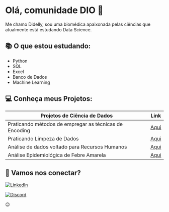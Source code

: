 # Olá, comunidade DIO 👋

 Me chamo Didelly, sou uma biomédica apaixonada pelas ciências que atualmente está estudando Data Science. 

## 📚 O que estou estudando:
- Python
- SQL
- Excel
- Banco de Dados
- Machine Learning 

## 💻 Conheça meus Projetos:
| Projetos de Ciência de Dados| Link | 
|----------| --------|
| Praticando métodos de empregar as técnicas de Encoding | [Aqui](https://github.com/didellygamb/practicing-encoding) |
| Praticando Limpeza de Dados| [Aqui](https://github.com/didellygamb/practicing-data-cleansing) |
| Análise de dados voltado para Recursos Humanos| [Aqui](https://github.com/didellygamb/project-hr) |
| Análise Epidemiológica de Febre Amarela| [Aqui](https://github.com/didellygamb/practicing-sql-with-jupyter-notebook) |

## 🤖 Vamos nos conectar? 
[![LinkedIn](https://img.shields.io/badge/LinkedIn-000?style=for-the-badge&logo=linkedin&logoColor=0E76A8)](https://www.linkedin.com/feed//) 

[![Discord](https://img.shields.io/badge/Discord-000?style=for-the-badge&logo=discord)](https://discord.com/channels/@me)

😉